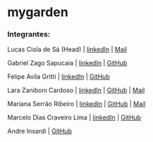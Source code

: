 # mygarden
### Integrantes:

Lucas Ciola de Sá (Head) | [linkedIn](https://www.linkedin.com/in/lucas-ciola-de-s%C3%A1-ba0426179/) | [Mail](lucas.cisa19@gmail.com)

Gabriel Zago Sapucaia | [linkedIn](https://www.linkedin.com/in/gabriel-zago-sapucaia-99b654181/) | [GitHub](https://github.com/GabrielZagoSapucaia)

Felipe Avila Gritti | [linkedIn](http://www.linkedin.com/in/felipeavilag) | [GitHub](https://github.com/FeAvila)

Lara Zaniboni Cardoso | [linkedIn](https://www.linkedin.com/in/lara-zaniboni-cardoso-83a656181/) | [GitHub](https://github.com/larazaniboni) | [Mail](lara.zaniboni@hotmail.com)

Mariana Serrão Ribeiro | [linkedIn](https://www.linkedin.com/in/mariana-serr%C3%A3o-ribeiro-495656181/) | [GitHub](https://github.com/marimpj) | [Mail](marimpj@hotmail.com)

Marcelo Dias Craveiro Lima | [linkedIn](https://www.linkedin.com/in/marcelo-lima-850656181/) | [GitHub](https://github.com/MarceloDCLima)

Andre Insardi | [GitHub]()


